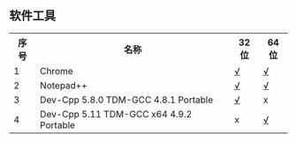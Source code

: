 ## 软件工具

<table>
  <tr><th>序号</th><th>名称</th><th>32位</th><th>64位</th></tr>
  <tr>
    <td>1</td>
    <td>Chrome</td>
    <td><a href='ChromeStandaloneSetup.exe' target='_blank'>√</a></td>
    <td><a href='ChromeStandaloneSetup64.exe' target='_blank'>√</a></td>
  </tr>
  <tr>
    <td>2</td>
    <td>Notepad++ </td>
    <td><a href='npp.7.8.bin.zip' target='_blank'>√</a></td>
    <td><a href='npp.7.8.bin.x64.zip' target='_blank'>√</a></td>
  </tr>
  <tr>
    <td>3</td>
    <td>Dev-Cpp 5.8.0 TDM-GCC 4.8.1 Portable</td>
    <td><a href='Dev-Cpp-5.8.0-TDM-GCC-4.8.1-Portable.7z' target='_blank'>√</a></td>
    <td>x</td>
  </tr>
  <tr>
    <td>4</td>
    <td>Dev-Cpp 5.11 TDM-GCC x64 4.9.2 Portable</td>
    <td>x</td>
    <td><a href='Dev-Cpp-5.11-TDM-GCC-x64-4.9.2-Portable.7z' target='_blank'>√</a></td>
  </tr>
</table>


